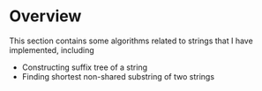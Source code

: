 # Overview
This section contains some algorithms related to strings that I have implemented, including
- Constructing suffix tree of a string
- Finding shortest non-shared substring of two strings
